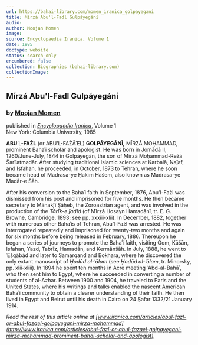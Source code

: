 ```yaml
---
url: https://bahai-library.com/momen_iranica_golpayegani
title: Mírzá Abu'l-Fadl Gulpáyegání
audio: 
author: Moojan Momen
image: 
source: Encyclopaedia Iranica, Volume 1
date: 1985
doctype: website
status: search-only
encumbered: false
collection: Biographies (bahai-library.com)
collectionImage: 
---
```



## Mírzá Abu'l-Fadl Gulpáyegání

### by [Moojan Momen](https://bahai-library.com/author/Moojan+Momen)

published in [_Encyclopaedia Iranica_](https://bahai-library.com/series/Encyclopaedia%20Iranica), Volume 1  
New York: Columbia University, 1985


**ABU**’L-**FAŻL** (or ABU’L-FAŻĀʾEL) **GOLPĀYEGĀNĪ,** MĪRZĀ MOḤAMMAD, prominent Bahaʾi scholar and apologist. He was born in Jomādā II, 1260/June-July, 1844 in Golpāyegān, the son of Mīrzā Moḥammad-Reżā Šarīʿatmadār. After studying traditional Islamic sciences at Karbalā, Naǰaf, and Isfahan, he proceeded, in October, 1873 to Tehran, where he soon became head of Madrasa-ye Ḥakīm Hāšem, also known as Madrasa-ye Madār-e Šāh.

After his conversion to the Bahaʾi faith in September, 1876, Abu’l-Fażl was dismissed from his post and imprisoned for five months. He then became secretary to Mānakǰī Ṣāḥeb, the Zoroastrian agent, and was involved in the production of the _Tārīḵ-e ǰadīd_ (of Mīrzā Ḥosayn Hamadānī, tr. E. G. Browne, Cambridge, 1893; see pp. xxxiii-xlii). In December, 1882, together with numerous other Bahaʾis of Tehran, Abu’l-Fażl was arrested. He was interrogated repeatedly and imprisoned for twenty-two months and again for six months before being released in February, 1886. Thereupon he began a series of journeys to promote the Bahaʾi faith, visiting Qom, Kāšān, Isfahan, Yazd, Tabrīz, Hamadān, and Kermānšāh. In July, 1888, he went to ʿEšqābād and later to Samarqand and Bokhara, where he discovered the only extant manuscript of _Ḥodūd al-ʿālam_ (see _Ḥodūd al-ʿālam_, tr. Minorsky, pp. xlii-xliii). In 1894 he spent ten months in Acre meeting ʿAbd-al-Bahāʾ, who then sent him to Egypt, where he succeeded in converting a number of students of al-Azhar. Between 1900 and 1904, he traveled to Paris and the United States, where his writings and talks enabled the nascent American Bahaʾi community to obtain a clearer understanding of their faith. He then lived in Egypt and Beirut until his death in Cairo on 24 Ṣafar 1332/21 January 1914.

  
_Read the rest of this article online at [www.iranica.com/articles/abul-fazl-or-abul-fazael-golpayegani-mirza-mohammad](http://www.iranica.com/articles/abul-fazl-or-abul-fazael-golpayegani-mirza-mohammad-prominent-bahai-scholar-and-apologist)._